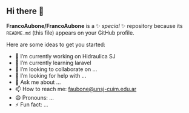 ## Hi there 👋


**FrancoAubone/FrancoAubone** is a ✨ _special_ ✨ repository because its `README.md` (this file) appears on your GitHub profile.

Here are some ideas to get you started:

- 🔭 I’m currently working on Hidraulica SJ
- 🌱 I’m currently learning laravel
- 👯 I’m looking to collaborate on ...
- 🤔 I’m looking for help with ...
- 💬 Ask me about ...
- 📫 How to reach me: faubone@unsj-cuim.edu.ar
- 😄 Pronouns: ...
- ⚡ Fun fact: ...

